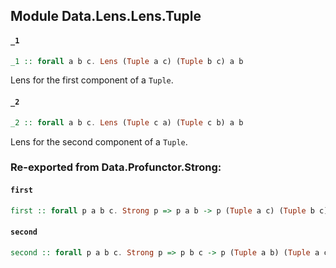 ## Module Data.Lens.Lens.Tuple

#### `_1`

``` purescript
_1 :: forall a b c. Lens (Tuple a c) (Tuple b c) a b
```

Lens for the first component of a `Tuple`.

#### `_2`

``` purescript
_2 :: forall a b c. Lens (Tuple c a) (Tuple c b) a b
```

Lens for the second component of a `Tuple`.


### Re-exported from Data.Profunctor.Strong:

#### `first`

``` purescript
first :: forall p a b c. Strong p => p a b -> p (Tuple a c) (Tuple b c)
```

#### `second`

``` purescript
second :: forall p a b c. Strong p => p b c -> p (Tuple a b) (Tuple a c)
```

